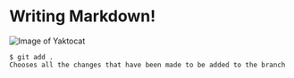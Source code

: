 # Writing Markdown!

![Image of Yaktocat](https://octodex.github.com/images/yaktocat.png)

```
$ git add .
Chooses all the changes that have been made to be added to the branch
```
